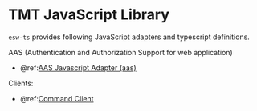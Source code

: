 # TMT JavaScript Library

`esw-ts` provides following JavaScript adapters and typescript definitions.

AAS (Authentication and Authorization Support for web application)

- @ref:[AAS Javascript Adapter (aas)](aas/csw-aas-js.md)

Clients:

- @ref:[Command Client](clients/command/command-service.md)
